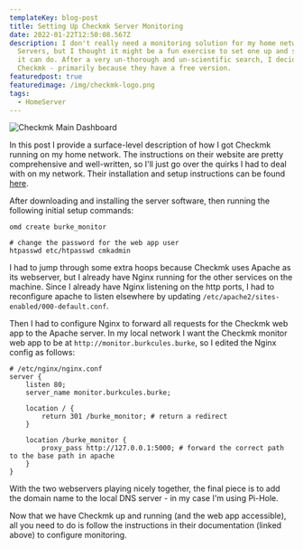 ```yaml
---
templateKey: blog-post
title: Setting Up Checkmk Server Monitoring
date: 2022-01-22T12:50:08.567Z
description: I don't really need a monitoring solution for my home network SQL
  Servers, but I thought it might be a fun exercise to set one up and see what
  it can do. After a very un-thorough and un-scientific search, I decided to use
  Checkmk - primarily because they have a free version.
featuredpost: true
featuredimage: /img/checkmk-logo.png
tags:
  - HomeServer
---
```

![Checkmk Main Dashboard](../../../img/checkmk-main.png)

In this post I provide a surface-level description of how I got Checkmk running on my home network. The instructions on their website are pretty comprehensive and well-written, so I'll just go over the quirks I had to deal with on my network. Their installation and setup instructions can be found [here](https://docs.checkmk.com/latest/en/intro_setup.html).

After downloading and installing the server software, then running the following initial setup commands:

```
omd create burke_monitor

# change the password for the web app user
htpasswd etc/htpasswd cmkadmin
```

I had to jump through some extra hoops because Checkmk uses Apache as its webserver, but I already have Nginx running for the other services on the machine. Since I already have Nginx listening on the http ports, I had to reconfigure apache to listen elsewhere by updating `/etc/apache2/sites-enabled/000-default.conf`.

Then I had to configure Nginx to forward all requests for the Checkmk web app to the Apache server. In my local network I want the Checkmk monitor web app to be at `http://monitor.burkcules.burke`, so I edited the Nginx config as follows:

```
# /etc/nginx/nginx.conf
server {
    listen 80;
    server_name monitor.burkcules.burke;

    location / {
        return 301 /burke_monitor; # return a redirect
    }

    location /burke_monitor {
        proxy_pass http://127.0.0.1:5000; # forward the correct path to the base path in apache
    }
}
```

With the two webservers playing nicely together, the final piece is to add the domain name to the local DNS server - in my case I'm using Pi-Hole.

Now that we have Checkmk up and running (and the web app accessible), all you need to do is follow the instructions in their documentation (linked above) to configure monitoring.